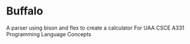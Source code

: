 # Buffalo
A parser using bison and flex to create a calculator
For UAA CSCE A331 Programming Language Concepts